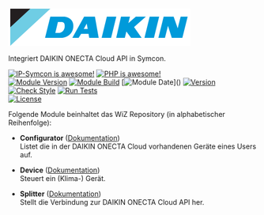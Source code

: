 [![Image](imgs/daikin_logo.png)](https://developer.cloud.daikineurope.com/login)

Integriert DAIKIN ONECTA Cloud API in Symcon.

[![IP-Symcon is awesome!](https://img.shields.io/badge/IP--Symcon-8.0-blue.svg)](https://www.symcon.de)
[![PHP is awesome!](https://img.shields.io/badge/php-8-777bb3.svg?logo=php&logoColor=white&labelColor=555555)](https://www.php.net)  
[![Module Version](https://img.shields.io/badge/Module_Version-1.0-blue.svg)]()
[![Module Build](https://img.shields.io/badge/Module_Build-2-blue.svg)]()
[![Module Date](https://img.shields.io/badge/Module_Date-2025076_(06.07.2025)-blue.svg)]()  
[![Version](https://img.shields.io/badge/DAIKIN_ONECTA_Cloud_API_Version-1-yellow.svg)](https://developer.cloud.daikineurope.com/login)  
[![Check Style](https://github.com/ubittner/SymconDaikinOnecta/workflows/Check%20Style/badge.svg)](https://github.com/ubittner/SymconDaikinOnecta/actions)
[![Run Tests](https://github.com/ubittner/SymconDaikinOnecta/workflows/Run%20Tests/badge.svg)](https://github.com/ubittner/SymconDaikinOnecta/actions)  
[![License](https://img.shields.io/badge/License-CC%20BY--NC--SA%204.0-green.svg)](https://creativecommons.org/licenses/by-nc-sa/4.0/)

Folgende Module beinhaltet das WiZ Repository (in alphabetischer Reihenfolge):

- __Configurator__ ([Dokumentation](Configurator))  
  Listet die in der DAIKIN ONECTA Cloud vorhandenen Geräte eines Users auf.  

- __Device__ ([Dokumentation](Device))  
  Steuert ein (Klima-) Gerät.  

- __Splitter__ ([Dokumentation](Splitter))  
  Stellt die Verbindung zur DAIKIN ONECTA Cloud API her.  